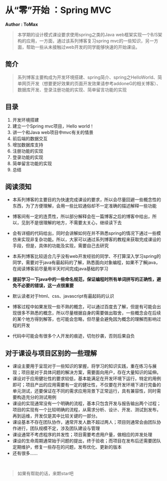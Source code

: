 # 从“零”开始 ：Spring MVC
**Author : ToMax**

> 本学期的设计模式课设要求使用spring之类的Java web框架实现一个B/S架构的应用，一方面，通过该系列博客复习spring mvc的一些知识，另一方面，帮助一些从未接触过web开发的同学能够快速的开始课设。

## 简介

> 系列博客主要构成为开发环境搭建、spring简介、spring之HelloWorld、简单网页开发（想要更好效果的页面开发效果请参考addoneG的相关博客）、数据库开发、登录注册功能的实现、简单留言功能的实现

## 目录

1. 开发环境搭建
2. 建立一个Spring mvc项目，Hello world！
3. 讲一个和Java web项目中mvc有关的情景
4. 前后端的数据交互
5. 增加数据库支持
6. 注册功能的实现
7. 登录功能的实现
8. 简单留言功能的实现
9. 总结

## 阅读须知

+ 本系列博客的主要目的为快速完成课设的要求，所以会尽量回避一些概念性的东西，为了方便理解，会用一些比较通俗却不一定准确的描述解释一些功能

+ 博客间有一定的连贯性，所以部分解释会在一篇博客之后的博客中给出，所以，见到不是很理解的地方，不需要太关心，继续读下去

+ 会有详细的代码给出，同时会讲解如何在并不熟悉spring的情况下通过一些模仿来实现非复杂功能。所以，大家可以通过系列博客的教程来获取完成课设的手段，但是，具体的功能及实现，需要自己去研究

+ 本系列博客比较适合几乎没有web开发经验的同学、不打算深入学习spring的同学，需要对于java有最起码的了解，熟悉面向对象编程，如果不了解java，在阅读博客前尽量用半天时间完成java基础的学习

+ **提前学习一下java中的一些命名规范，保证编程时所有单词拼写的正确性，避免不必要的错误，这一点很重要**

+ 默认读者对于html、css、javascript有最起码的认识

+ 博客过程中如果发现一些不熟的概念，可以通过百度去了解，但是有可能会出现很多不熟悉的概念，所以尽量根据自身的需要做出取舍，一些概念会在后续的某个地方得到解答，也可能会忽略，但尽量会避免因为概念的理解而影响过程的开发

+ 代码中可能会有很多个人开发的痕迹，切勿抄袭，否则后果自负

## 对于课设与项目区别的一些理解

+ 课设主要用于呈现对于一些知识的掌握，将学习的知识实践，重在练习与展现；项目是对于具体问题的解决方案，需要面向用户，存在大量知识的延伸。
+ 课设对于应用健壮性的要求较低，基本能满足在开发环境下运行，特定的用例即可；项目产出的应用需要有一定的健壮性，不仅要在开发环境下进行完备的单元测试，还要保证在不同的需求应用背景下正常运行，具有兼容性，同时需要构造充分的测试用例
+ 课设的实现通常没有一个明确的流程，基本只包含开发与报告输出两个过程；项目的实现有一个比较明确的流程，从需求分析、设计、开发、测试到发布，再到运维，开发仅是其中比较关键的一部分。
+ 课设基本不存在团队协作，通常开发人数不超过两人；项目则通常会由团队协作进行，团队规模不定，涉及团队建设与管理
+ 课设通常不考虑程序的并发性；项目需要考虑用户量，做相应的并发处理
+ 课设的生命周期通常始于问题的提出，终于验收；而项目在发布后还需要团队定期维护，修复一些存在的问题，发布优化、更新的版本
+ 还有很多......


<br>

> 如果有帮助的话，来颗star吧